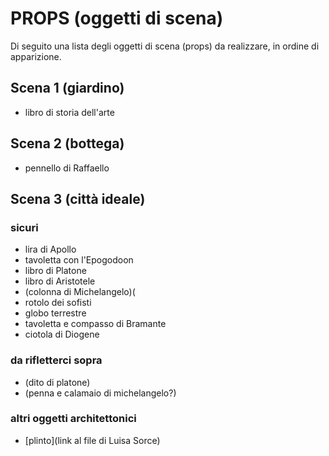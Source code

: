 # PROPS (oggetti di scena)
Di seguito una lista degli oggetti di scena (props) da realizzare, in ordine di apparizione.

## Scena 1 (giardino)
- libro di storia dell'arte

## Scena 2 (bottega)
- pennello di Raffaello


## Scena 3 (città ideale)

### sicuri
- lira di Apollo
- tavoletta con l'Epogodoon
- libro di Platone 
- libro di Aristotele
- (colonna di Michelangelo)(
- rotolo dei sofisti
- globo terrestre
- tavoletta e compasso di Bramante
- ciotola di Diogene 

### da rifletterci sopra
- (dito di platone)
- (penna e calamaio di michelangelo?)

### altri oggetti architettonici
- [plinto](link al file di Luisa Sorce)
